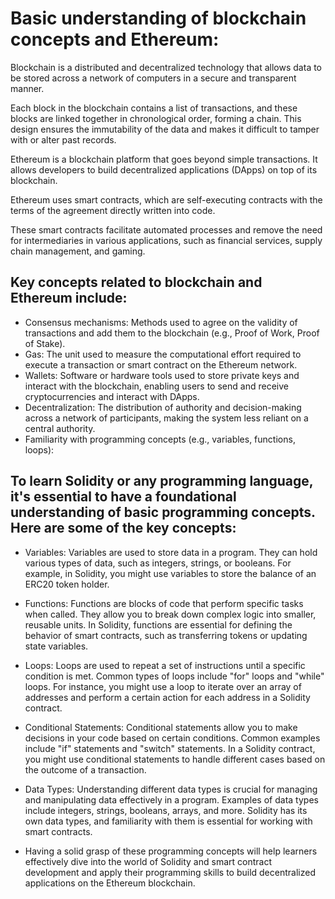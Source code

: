 # **Basic understanding of blockchain concepts and Ethereum:**
Blockchain is a distributed and decentralized technology that allows data to be stored across a network of computers in a secure and transparent manner. 

Each block in the blockchain contains a list of transactions, and these blocks are linked together in chronological order, forming a chain. This design ensures the immutability of the data and makes it difficult to tamper with or alter past records.

Ethereum is a blockchain platform that goes beyond simple transactions. It allows developers to build decentralized applications (DApps) on top of its blockchain. 

Ethereum uses smart contracts, which are self-executing contracts with the terms of the agreement directly written into code. 

These smart contracts facilitate automated processes and remove the need for intermediaries in various applications, such as financial services, supply chain management, and gaming.

## Key concepts related to blockchain and Ethereum include:
  - Consensus mechanisms: Methods used to agree on the validity of transactions and add them to the blockchain (e.g., Proof of Work, Proof of Stake).
  - Gas: The unit used to measure the computational effort required to execute a transaction or smart contract on the Ethereum network.
  - Wallets: Software or hardware tools used to store private keys and interact with the blockchain, enabling users to send and receive cryptocurrencies and interact with DApps.
  - Decentralization: The distribution of authority and decision-making across a network of participants, making the system less reliant on a central authority.
  - Familiarity with programming concepts (e.g., variables, functions, loops):

## To learn Solidity or any programming language, it's essential to have a foundational understanding of basic programming concepts. Here are some of the key concepts:
  
  - Variables: Variables are used to store data in a program. They can hold various types of data, such as integers, strings, or booleans. For example, in Solidity, you might use variables to store the balance of an ERC20 token holder.
  
  - Functions: Functions are blocks of code that perform specific tasks when called. They allow you to break down complex logic into smaller, reusable units. In Solidity, functions are essential for defining the behavior of smart contracts, such as transferring tokens or updating state variables.

  - Loops: Loops are used to repeat a set of instructions until a specific condition is met. Common types of loops include "for" loops and "while" loops. For instance, you might use a loop to iterate over an array of addresses and perform a certain action for each address in a Solidity contract.
  
  - Conditional Statements: Conditional statements allow you to make decisions in your code based on certain conditions. Common examples include "if" statements and "switch" statements. In a Solidity contract, you might use conditional statements to handle different cases based on the outcome of a transaction.

  - Data Types: Understanding different data types is crucial for managing and manipulating data effectively in a program. Examples of data types include integers, strings, booleans, arrays, and more. Solidity has its own data types, and familiarity with them is essential for working with smart contracts.

  - Having a solid grasp of these programming concepts will help learners effectively dive into the world of Solidity and smart contract development and apply their programming skills to build decentralized applications on the Ethereum blockchain.
